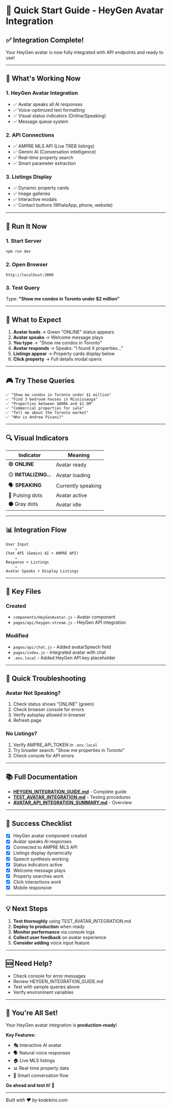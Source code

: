 # 🚀 Quick Start Guide - HeyGen Avatar Integration

## ✅ Integration Complete!

Your HeyGen avatar is now fully integrated with API endpoints and ready to use!

---

## 🎯 What's Working Now

### 1. **HeyGen Avatar Integration**
- ✅ Avatar speaks all AI responses
- ✅ Voice-optimized text formatting
- ✅ Visual status indicators (Online/Speaking)
- ✅ Message queue system

### 2. **API Connections**
- ✅ AMPRE MLS API (Live TREB listings)
- ✅ Gemini AI (Conversation intelligence)
- ✅ Real-time property search
- ✅ Smart parameter extraction

### 3. **Listings Display**
- ✅ Dynamic property cards
- ✅ Image galleries
- ✅ Interactive modals
- ✅ Contact buttons (WhatsApp, phone, website)

---

## 🏃 Run It Now

### 1. Start Server
```bash
npm run dev
```

### 2. Open Browser
```
http://localhost:3000
```

### 3. Test Query
Type: **"Show me condos in Toronto under $2 million"**

---

## 💬 What to Expect

1. **Avatar loads** → Green "ONLINE" status appears
2. **Avatar speaks** → Welcome message plays
3. **You type** → "Show me condos in Toronto"
4. **Avatar responds** → Speaks: "I found X properties..."
5. **Listings appear** → Property cards display below
6. **Click property** → Full details modal opens

---

## 🎮 Try These Queries

```
✅ "Show me condos in Toronto under $1 million"
✅ "Find 3 bedroom houses in Mississauga"  
✅ "Properties between $800k and $1.5M"
✅ "Commercial properties for sale"
✅ "Tell me about the Toronto market"
✅ "Who is Andrew Pisani?"
```

---

## 🔍 Visual Indicators

| Indicator | Meaning |
|-----------|---------|
| 🟢 **ONLINE** | Avatar ready |
| 🟡 **INITIALIZING...** | Avatar loading |
| 🗣️ **SPEAKING** | Currently speaking |
| 🔵 Pulsing dots | Avatar active |
| ⚫ Gray dots | Avatar idle |

---

## 📊 Integration Flow

```
User Input
    ↓
Chat API (Gemini AI + AMPRE API)
    ↓
Response + Listings
    ↓
Avatar Speaks + Display Listings
```

---

## 📁 Key Files

### Created
- `components/HeyGenAvatar.js` - Avatar component
- `pages/api/heygen-stream.js` - HeyGen API integration

### Modified
- `pages/api/chat.js` - Added avatarSpeech field
- `pages/index.js` - Integrated avatar with chat
- `.env.local` - Added HeyGen API key placeholder

---

## 🐛 Quick Troubleshooting

### Avatar Not Speaking?
1. Check status shows "ONLINE" (green)
2. Check browser console for errors
3. Verify autoplay allowed in browser
4. Refresh page

### No Listings?
1. Verify AMPRE_API_TOKEN in `.env.local`
2. Try broader search: "Show me properties in Toronto"
3. Check console for API errors

---

## 📚 Full Documentation

- **[HEYGEN_INTEGRATION_GUIDE.md](HEYGEN_INTEGRATION_GUIDE.md)** - Complete guide
- **[TEST_AVATAR_INTEGRATION.md](TEST_AVATAR_INTEGRATION.md)** - Testing procedures
- **[AVATAR_API_INTEGRATION_SUMMARY.md](AVATAR_API_INTEGRATION_SUMMARY.md)** - Overview

---

## 🎉 Success Checklist

- [x] HeyGen avatar component created
- [x] Avatar speaks AI responses
- [x] Connected to AMPRE MLS API
- [x] Listings display dynamically
- [x] Speech synthesis working
- [x] Status indicators active
- [x] Welcome message plays
- [x] Property searches work
- [x] Click interactions work
- [x] Mobile responsive

---

## 💡 Next Steps

1. **Test thoroughly** using TEST_AVATAR_INTEGRATION.md
2. **Deploy to production** when ready
3. **Monitor performance** via console logs
4. **Collect user feedback** on avatar experience
5. **Consider adding** voice input feature

---

## 🆘 Need Help?

- Check console for error messages
- Review HEYGEN_INTEGRATION_GUIDE.md
- Test with sample queries above
- Verify environment variables

---

## 🎊 You're All Set!

Your HeyGen avatar integration is **production-ready**!

**Key Features:**
- 🎭 Interactive AI avatar
- 🗣️ Natural voice responses
- 🏠 Live MLS listings
- 📊 Real-time property data
- 💬 Smart conversation flow

**Go ahead and test it!** 🚀

---

*Built with ❤️ by kodekins.com*

